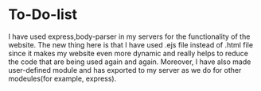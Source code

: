 # To-Do-list

I have used express,body-parser in my servers for the functionality of the website. 
The new thing here is that I have used .ejs file instead of .html file since it makes my website even more dynamic and really helps to reduce the code that are being used again and again.
Moreover, I have also made user-defined module and has exported to my server as we do for other modeules(for example, express).
